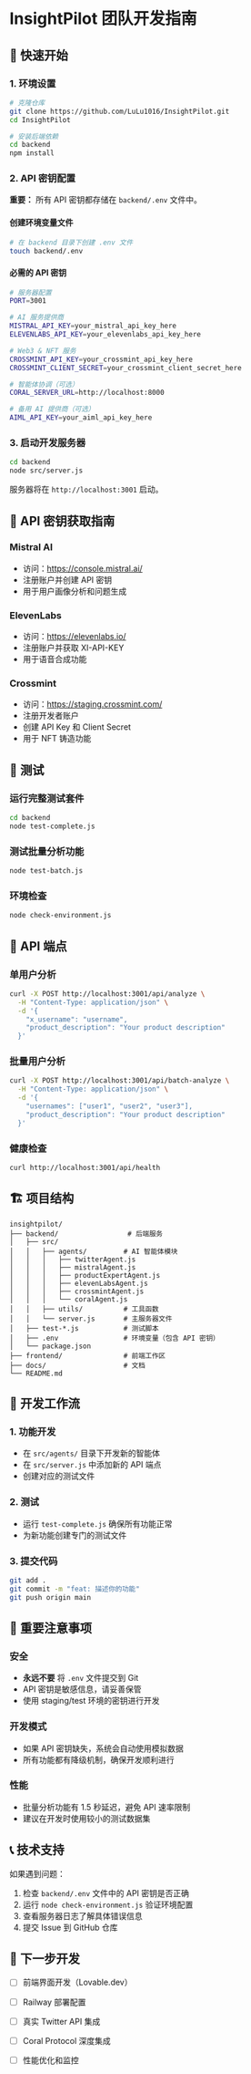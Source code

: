 # InsightPilot 团队开发指南

## 🚀 快速开始

### 1. 环境设置

```bash
# 克隆仓库
git clone https://github.com/LuLu1016/InsightPilot.git
cd InsightPilot

# 安装后端依赖
cd backend
npm install
```

### 2. API 密钥配置

**重要：** 所有 API 密钥都存储在 `backend/.env` 文件中。

#### 创建环境变量文件
```bash
# 在 backend 目录下创建 .env 文件
touch backend/.env
```

#### 必需的 API 密钥
```bash
# 服务器配置
PORT=3001

# AI 服务提供商
MISTRAL_API_KEY=your_mistral_api_key_here
ELEVENLABS_API_KEY=your_elevenlabs_api_key_here

# Web3 & NFT 服务
CROSSMINT_API_KEY=your_crossmint_api_key_here
CROSSMINT_CLIENT_SECRET=your_crossmint_client_secret_here

# 智能体协调（可选）
CORAL_SERVER_URL=http://localhost:8000

# 备用 AI 提供商（可选）
AIML_API_KEY=your_aiml_api_key_here
```

### 3. 启动开发服务器

```bash
cd backend
node src/server.js
```

服务器将在 `http://localhost:3001` 启动。

## 🔑 API 密钥获取指南

### Mistral AI
- 访问：https://console.mistral.ai/
- 注册账户并创建 API 密钥
- 用于用户画像分析和问题生成

### ElevenLabs
- 访问：https://elevenlabs.io/
- 注册账户并获取 XI-API-KEY
- 用于语音合成功能

### Crossmint
- 访问：https://staging.crossmint.com/
- 注册开发者账户
- 创建 API Key 和 Client Secret
- 用于 NFT 铸造功能

## 🧪 测试

### 运行完整测试套件
```bash
cd backend
node test-complete.js
```

### 测试批量分析功能
```bash
node test-batch.js
```

### 环境检查
```bash
node check-environment.js
```

## 📡 API 端点

### 单用户分析
```bash
curl -X POST http://localhost:3001/api/analyze \
  -H "Content-Type: application/json" \
  -d '{
    "x_username": "username",
    "product_description": "Your product description"
  }'
```

### 批量用户分析
```bash
curl -X POST http://localhost:3001/api/batch-analyze \
  -H "Content-Type: application/json" \
  -d '{
    "usernames": ["user1", "user2", "user3"],
    "product_description": "Your product description"
  }'
```

### 健康检查
```bash
curl http://localhost:3001/api/health
```

## 🏗️ 项目结构

```
insightpilot/
├── backend/                 # 后端服务
│   ├── src/
│   │   ├── agents/         # AI 智能体模块
│   │   │   ├── twitterAgent.js
│   │   │   ├── mistralAgent.js
│   │   │   ├── productExpertAgent.js
│   │   │   ├── elevenLabsAgent.js
│   │   │   ├── crossmintAgent.js
│   │   │   └── coralAgent.js
│   │   ├── utils/          # 工具函数
│   │   └── server.js       # 主服务器文件
│   ├── test-*.js           # 测试脚本
│   ├── .env                # 环境变量（包含 API 密钥）
│   └── package.json
├── frontend/               # 前端工作区
├── docs/                   # 文档
└── README.md
```

## 🔧 开发工作流

### 1. 功能开发
- 在 `src/agents/` 目录下开发新的智能体
- 在 `src/server.js` 中添加新的 API 端点
- 创建对应的测试文件

### 2. 测试
- 运行 `test-complete.js` 确保所有功能正常
- 为新功能创建专门的测试文件

### 3. 提交代码
```bash
git add .
git commit -m "feat: 描述你的功能"
git push origin main
```

## 🚨 重要注意事项

### 安全
- **永远不要** 将 `.env` 文件提交到 Git
- API 密钥是敏感信息，请妥善保管
- 使用 staging/test 环境的密钥进行开发

### 开发模式
- 如果 API 密钥缺失，系统会自动使用模拟数据
- 所有功能都有降级机制，确保开发顺利进行

### 性能
- 批量分析功能有 1.5 秒延迟，避免 API 速率限制
- 建议在开发时使用较小的测试数据集

## 📞 技术支持

如果遇到问题：
1. 检查 `backend/.env` 文件中的 API 密钥是否正确
2. 运行 `node check-environment.js` 验证环境配置
3. 查看服务器日志了解具体错误信息
4. 提交 Issue 到 GitHub 仓库

## 🎯 下一步开发

- [ ] 前端界面开发（Lovable.dev）
- [ ] Railway 部署配置
- [ ] 真实 Twitter API 集成
- [ ] Coral Protocol 深度集成
- [ ] 性能优化和监控

